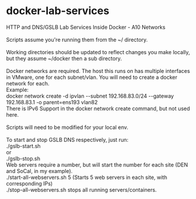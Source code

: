 # docker-lab-services
HTTP and DNS/GSLB Lab Services Inside Docker - A10 Networks
<br><br>
Scripts assume you're running them from the ~/ directory.
<br><br>
Working directories should be updated to reflect changes you make locally, but they assume ~/docker then a sub directory.
<br><br>
Docker networks are required. The host this runs on has multiple interfaces in VMware, one for each subnet/vlan. You will need to create a docker network for each. 
<br>Example:
<br>docker network create -d ipvlan --subnet 192.168.83.0/24 --gateway 192.168.83.1 -o parent=ens193 vlan82
<br>There is IPv6 Support in the docker network create command, but not used here.
<br><br>
Scripts will need to be modified for your local env.
<br><br>
To start and stop GSLB DNS respectively, just run:<br>
./gslb-start.sh<br>
or<br>
./gslb-stop.sh
<br>
Web servers require a number, but will start the number for each site (DEN and SoCal, in my example).
<br>
./start-all-webservers.sh 5 (Starts 5 web servers in each site, with corresponding IPs)
<br>./stop-all-webservers.sh stops all running servers/containers.
